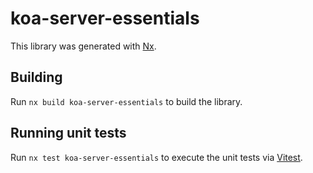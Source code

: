 # koa-server-essentials

This library was generated with [Nx](https://nx.dev).

## Building

Run `nx build koa-server-essentials` to build the library.

## Running unit tests

Run `nx test koa-server-essentials` to execute the unit tests via [Vitest](https://vitest.dev/).

